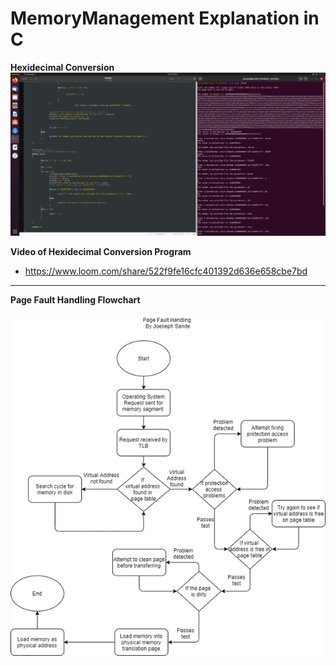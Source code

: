 # MemoryManagement Explanation in C

**Hexidecimal Conversion**
![Hex Conversion](https://github.com/JSande2021/MemoryManagement_C/blob/main/C_Program_Hex_Conversion.png)

**Video of Hexidecimal Conversion Program**
- https://www.loom.com/share/522f9fe16cfc401392d636e658cbe7bd

<hr>

**Page Fault Handling Flowchart**

![Page Fault Handling Flowchart](https://github.com/JSande2021/MemoryManagement_C/blob/main/FageFaultFLowChart.png)
